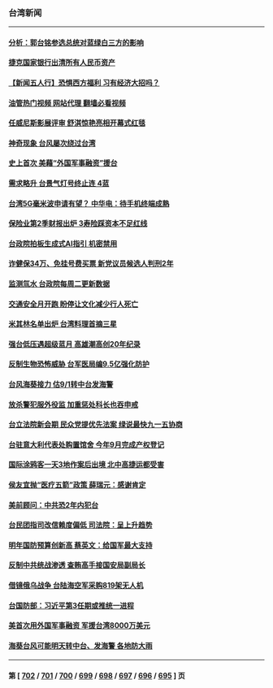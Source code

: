 ### 台湾新闻
---
#### [分析：郭台铭参选总统对蓝绿白三方的影响](../../pages/ncid1349361/n14064765.md?09011645) 
#### [捷克国家银行出清所有人民币资产](../../pages/ncid1349361/n14064914.md?09011645) 
#### [【新闻五人行】恐惧西方福利 习有经济大招吗？](../../pages/ncid1349361/n14064930.md?09011645) 
#### [油管热门视频 网站代理 翻墙必看视频](http://138.2.39.72:81/youtube.html?epic-marker?09011645)
#### [任威尼斯影展评审 舒淇惊艳亮相开幕式红毯](../../pages/ncid1349361/n14064934.md?09011645) 
#### [神奇现象 台风屡次绕过台湾](../../pages/ncid1349361/n14064771.md?09011645) 
#### [史上首次 美藉“外国军事融资”援台](../../pages/ncid1349361/n14064772.md?09011645) 
#### [需求略升 台景气灯号终止连 4蓝](../../pages/ncid1349361/n14064757.md?09011645) 
#### [台湾5G毫米波申请有望？ 中华电：待手机终端成熟](../../pages/ncid1349361/n14064760.md?09011645) 
#### [保险业第2季财报出炉 3寿险踩资本不足红线](../../pages/ncid1349361/n14064755.md?09011645) 
#### [台政院拍板生成式AI指引 机密禁用](../../pages/ncid1349361/n14064709.md?09011645) 
#### [诈健保34万、免挂号费买票 新党议员候选人判刑2年](../../pages/ncid1349361/n14064712.md?09011645) 
#### [监测氚水 台政院每周二更新数据](../../pages/ncid1349361/n14064708.md?09011645) 
#### [交通安全月开跑 盼停让文化减少行人死亡](../../pages/ncid1349361/n14064735.md?09011645) 
#### [米其林名单出炉 台湾料理首摘三星](../../pages/ncid1349361/n14064731.md?09011645) 
#### [强台低压遇超级蓝月 高雄潮高创20年纪录](../../pages/ncid1349361/n14064737.md?09011645) 
#### [反制生物恐怖威胁 台军医局编9.5亿强化防护](../../pages/ncid1349361/n14064736.md?09011645) 
#### [台风海葵接力 估9/1转中台发海警](../../pages/ncid1349361/n14064730.md?09011645) 
#### [放杀警犯服外役监 加重惩处科长也吞申戒](../../pages/ncid1349361/n14064715.md?09011645) 
#### [台立法院新会期 民众党提优先法案 绿说最快九一五协商](../../pages/ncid1349361/n14064717.md?09011645) 
#### [台驻意大利代表处购置馆舍 今年9月完成产权登记](../../pages/ncid1349361/n14064716.md?09011645) 
#### [国际涂鸦客一天3地作案后出境 北中高捷运都受害](../../pages/ncid1349361/n14064713.md?09011645) 
#### [侯友宜抛“医疗五箭”政策 薛瑞元：感谢肯定](../../pages/ncid1349361/n14064711.md?09011645) 
#### [美前顾问：中共恐2年内犯台](../../pages/ncid1349361/n14064659.md?09011645) 
#### [台民团指司改信赖度偏低 司法院：呈上升趋势](../../pages/ncid1349361/n14064656.md?09011645) 
#### [明年国防预算创新高 蔡英文：给国军最大支持](../../pages/ncid1349361/n14064653.md?09011645) 
#### [反制中共统战渗透 查贿高手接国安局副局长](../../pages/ncid1349361/n14064655.md?09011645) 
#### [借镜俄乌战争 台陆海空军采购819架无人机](../../pages/ncid1349361/n14064647.md?09011645) 
#### [台国防部：习近平第3任期或推统一进程](../../pages/ncid1349361/n14064646.md?09011645) 
#### [美首次用外国军事融资 军援台湾8000万美元](../../pages/ncid1349361/n14064479.md?09011645) 
#### [海葵台风可能明天转中台、发海警 各地防大雨](../../pages/ncid1349361/n14064435.md?09011645) 

---
#### 第 [ [702](./702.md?09011645) / [701](./701.md?09011645) / [700](./700.md?09011645) / [699](./699.md?09011645) / [698](./698.md?09011645) / [697](./697.md?09011645) / [696](./696.md?09011645) / [695](./695.md?09011645) ] 页
